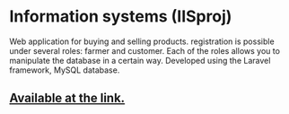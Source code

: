 # Information systems (IISproj)

Web application for buying and selling products. registration is possible under several roles: farmer and customer. Each of the roles allows you to manipulate the database in a certain way. Developed using the Laravel framework, MySQL database. 

## [Available at the link.](https://compatible-terra-vut-a8625708.koyeb.app/)
